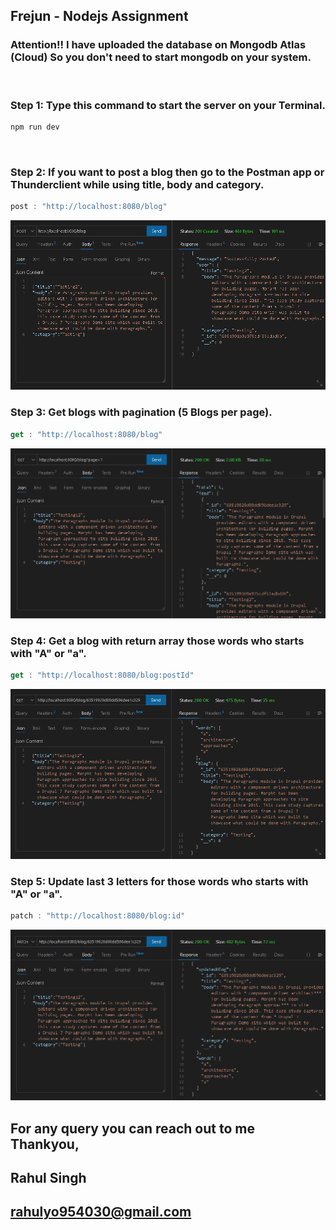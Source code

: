 ## Frejun - Nodejs Assignment

<h3>Attention!! I have uploaded the database on Mongodb Atlas (Cloud) So you don't need to start mongodb on your system.</h3>
<br/>

<h3>Step 1: Type this command to start the server on your Terminal.</h3>

```javascript
npm run dev

```
<br/>

<h3>Step 2: If you want to post a blog then go to the Postman app or Thunderclient while using title, body and category.</h3>

```javascript
post : "http://localhost:8080/blog"

```

![screenshot](./Assets/post.PNG)
<br/>

<h3>Step 3: Get blogs with pagination (5 Blogs per page).</h3>

```javascript
get : "http://localhost:8080/blog"

```
![screenshot](./Assets/getwithpagination.PNG)
<br/>

<h3>Step 4: Get a blog with return array those words who starts with "A" or "a".</h3>

```javascript
get : "http://localhost:8080/blog:postId"

```

![screenshot](./Assets/getwithidwithreturnarray.PNG)
<br/>

<h3>Step 5: Update last 3 letters for those words who starts with "A" or "a".</h3>

```javascript
patch : "http://localhost:8080/blog:id"

```
![screenshot](./Assets/update.PNG)


## For any query you can reach out to me Thankyou,

## Rahul Singh 
## rahulyo954030@gmail.com

